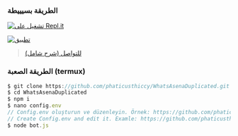 

### الطريقة بسيييطة 

[![تشغيل على Repl.it](https://repl.it/badge/github/phaticusthiccy/WhatsAsenaDuplicated)](https://repl.it/@phaticusthiccy/WhatsAsena-QR)

[![تطبيق](https://www.herokucdn.com/deploy/button.svg)](https://heroku.com/deploy?template=https://github.com/Yahya910/Modern-Bot)

> [للتواصل (شرح شامل)](wa.me/212693222334) 

### الطريقة الصعبة (termux)
```js
$ git clone https://github.com/phaticusthiccy/WhatsAsenaDuplicated.git
$ cd WhatsAsenaDuplicated
$ npm i
$ nano config.env
// Config.env oluşturun ve düzenleyin. Örnek: https://github.com/phaticusthiccy/WhatsAsenaDuplicated/wiki/config.env-Example
// Create Config.env and edit it. Examle: https://github.com/phaticusthiccy/WhatsAsenaDuplicated/wiki/config.env-Example
$ node bot.js
```
